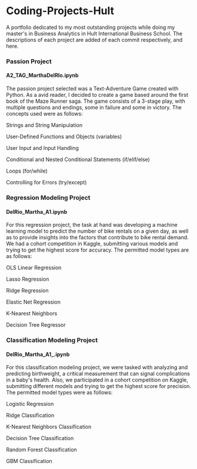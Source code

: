 # Coding-Projects-Hult
A portfolio dedicated to my most outstanding projects while doing my master's in Business Analytics in Hult International Business School. The descriptions of each project are added of each commit respectively, and here.


### Passion Project

#### A2_TAG_MarthaDelRIo.ipynb

The passion project selected was a Text-Adventure Game created with Python. As a avid reader, I decided to create a game based around the first book of the Maze Runner saga. The game consists of a 3-stage play, with multiple questions and endings, some in failure and some in victory. The concepts used were as follows:

Strings and String Manipulation

User-Defined Functions and Objects (variables)

User Input and Input Handling

Conditional and Nested Conditional Statements (if/elif/else)

Loops (for/while)

Controlling for Errors (try/except)


### Regression Modeling Project

#### DelRio_Martha_A1.ipynb

For this regression project, the task at hand was developing a machine learning model to predict the number of bike rentals on a given day, as well as to provide insights into the factors that contribute to bike rental demand. We had a cohort competition in Kaggle, submitting various models and trying to get the highest score for accuracy. The permitted model types are as follows:

OLS Linear Regression	

Lasso Regression

Ridge Regression

Elastic Net Regression

K-Nearest Neighbors

Decision Tree Regressor


### Classification Modeling Project

#### DelRio_Martha_A1_.ipynb

For this classification modeling project, we were tasked with analyzing and predicting birthweight, a critical measurement that can signal complications in a baby's health. Also, we participated in a cohort competition on Kaggle, submitting different models and trying to get the highest score for precision. The permitted model types were as follows:

Logistic Regression

Ridge Classification

K-Nearest Neighbors Classification

Decision Tree Classification

Random Forest Classification

GBM Classification
